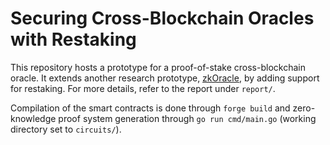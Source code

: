 # Securing Cross-Blockchain Oracles with Restaking

This repository hosts a prototype for a proof-of-stake cross-blockchain oracle.
It extends another research prototype, [zkOracle](https://github.com/soberm/zkOracle), by adding support for restaking.
For more details, refer to the report under `report/`.

Compilation of the smart contracts is done through `forge build` and zero-knowledge proof system generation through `go run cmd/main.go` (working directory set to `circuits/`).
